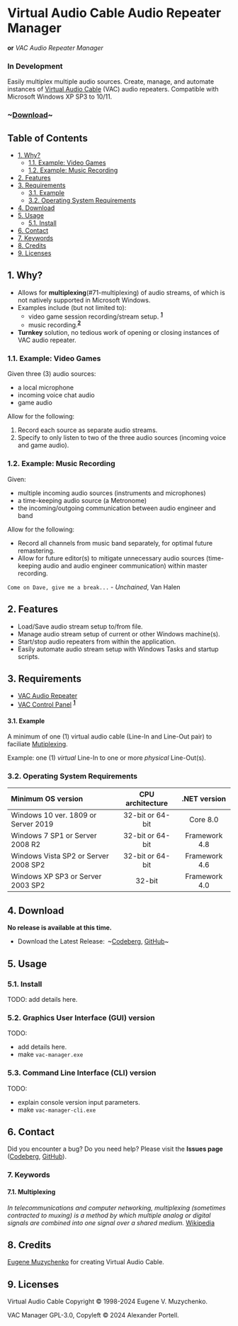 # Virtual Audio Cable Audio Repeater Manager
**or** *VAC Audio Repeater Manager*
### In Development
Easily multiplex multiple audio sources. Create, manage, and automate
instances of [Virtual Audio Cable](#Licensing) (VAC) audio repeaters. Compatible
with Microsoft Windows XP SP3 to 10/11.

### ~[Download](#4-download)~

## Table of Contents
- [1. Why?](#1-why)
  - [1.1. Example: Video Games](#11-example-video-games)
  - [1.2. Example: Music Recording](#12-example-music-recording-session)
- [2. Features](#2-features)
- [3. Requirements](#3-requirements)
    - [3.1. Example](#31-example)
    - [3.2. Operating System Requirements](#32-operating-system-requirements)
- [4. Download](#4-download)
- [5. Usage](#5-usage)
    - [5.1. Install](#51-install)
- [6. Contact](#6-contact)
- [7. Keywords](#7-keywords)
- [8. Credits](#8-credits)
- [9. Licenses](#9-licenses)

## 1. Why?
- Allows for **multiplexing**(#71-multiplexing) of audio streams, of which is
not natively supported in Microsoft Windows.
- Examples include (but not limited to):
  * video game session recording/stream setup.
<sup>[**1**](#11-example-video-games)</sup>
  * music recording.<sup>[**2**](#12-example-music-recording-session)</sup>
- **Turnkey** solution, no tedious work of opening or closing instances of VAC
audio repeater.

### 1.1. Example: Video Games
Given three (3) audio sources:
- a local microphone
- incoming voice chat audio
- game audio

Allow for the following:
1. Record each source as separate audio streams.
2. Specify to only listen to two of the three audio sources
(incoming voice and game audio).

### 1.2. Example: Music Recording
Given:
- multiple incoming audio sources (instruments and microphones)
- a time-keeping audio source (a Metronome)
- the incoming/outgoing communication between audio engineer and band

Allow for the following:
- Record all channels from music band separately, for optimal future
remastering.
- Allow for future editor(s) to mitigate unnecessary audio sources
(time-keeping audio and audio engineer communication) within master recording.

`Come on Dave, give me a break...` - *Unchained*, Van Halen

## 2. Features
- Load/Save audio stream setup to/from file.
- Manage audio stream setup of current or other Windows machine(s).
- Start/stop audio repeaters from within the application.
- Easily automate audio stream setup with Windows Tasks and startup scripts.

## 3. Requirements
- [VAC Audio Repeater](https://vac.muzychenko.net/en/repeater.htm)
- [VAC Control Panel](https://vac.muzychenko.net/en/download.htm)
<sup>[**1**](#31-example)</sup>

#### 3.1. Example
A minimum of one (1) virtual audio cable (Line-In and Line-Out pair) to
faciliate [Mutiplexing](#71-multiplexing).

Example: one (1) *virtual* Line-In to one or more *physical* Line-Out(s).

### 3.2. Operating System Requirements
| Minimum OS version                         | CPU architecture | .NET version  |
| :---                                       | :---:            | :---:         |
| Windows 10 ver. 1809 or Server 2019        | 32-bit or 64-bit | Core 8.0  	|
| Windows 7 SP1 or Server 2008 R2            | 32-bit or 64-bit | Framework 4.8 |
| Windows Vista SP2 or Server 2008 SP2       | 32-bit or 64-bit | Framework 4.6 |
| Windows XP SP3 or Server 2003 SP2          | 32-bit           | Framework 4.0 |

## 4. Download
**No release is available at this time.**

- Download the Latest Release:&ensp;~[Codeberg][codeberg-releases],
[GitHub][github-releases]~

[codeberg-releases]: https://codeberg.org/portellam/VAC-Manager/releases/latest
[github-releases]:   https://github.com/portellam/VAC-Manager/releases/latest

## 5. Usage
### 5.1. Install
TODO: add details here.

### 5.2. Graphics User Interface (GUI) version
TODO:
- add details here.
- make `vac-manager.exe`

### 5.3. Command Line Interface (CLI) version
TODO:
- explain console version input parameters.
- make `vac-manager-cli.exe`

## 6. Contact
Did you encounter a bug? Do you need help? Please visit the
**Issues page** ([Codeberg][codeberg-issues], [GitHub][github-issues]).

[codeberg-issues]: https://github.com/portellam/vac-manager/issues
[github-issues]:   https://github.com/portellam/vac-manager/issues

### 7. Keywords
#### 7.1. Multiplexing
*In telecommunications and computer networking, multiplexing*
*(sometimes contracted to muxing) is a method by which multiple analog or*
*digital signals are combined into one signal over a shared medium.*
[Wikipedia](k1)

[k1]: https://en.wikipedia.org/wiki/Multiplexing

## 8. Credits
[Eugene Muzychenko][credits1] for creating Virtual Audio Cable.

[credits1]: https://eugene.muzychenko.net/EMuzychenko_Resume_Eng.htm

## 9. Licenses
Virtual Audio Cable Copyright © 1998-2024 Eugene V. Muzychenko.

VAC Manager GPL-3.0, Copyleft © 2024 Alexander Portell.